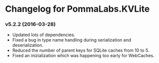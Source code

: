 # Changelog for PommaLabs.KVLite #

### v5.2.2 (2016-03-28) ###

* Updated lots of dependencies.
* Fixed a bug in type name handling during serialization and deserialization.
* Reduced the number of parent keys for SQLite caches from 10 to 5.
* Fixed an inizialization which was happening too early for WebCaches.